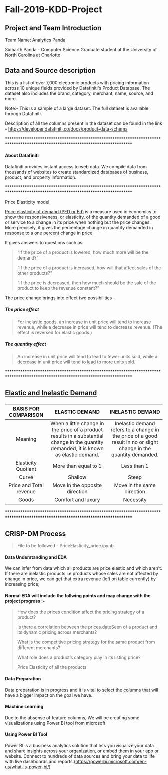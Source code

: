 # Fall-2019-KDD-Project

## Project and Team Introduction
Team Name: Analytics Panda
<p>Sidharth Panda - Computer Science Graduate student at the University of North Carolina at Charlotte

## Data and Source description

This is a list of over 7,000 electronic products with pricing information across 10 unique fields provided by Datafiniti's Product Database. The dataset also includes the brand, category, merchant, name, source, and more.

Note:- This is a sample of a large dataset. The full dataset is available through Datafiniti.

Description of all the columns present in the dataset can be found in the link - https://developer.datafiniti.co/docs/product-data-schema

<p> *********************************************************************************************************************************

  
#### About Datafiniti
Datafiniti provides instant access to web data. We compile data from thousands of websites to create standardized databases of business, product, and property information.

<p> *********************************************************************************************************************************

Price Elasticity model

[Price elasticity of demand (PED or Ed)](https://en.wikipedia.org/wiki/Price_elasticity_of_demand) is a measure used in economics to show the responsiveness, or elasticity, of the quantity demanded of a good or service to a change in its price when nothing but the price changes. More precisely, it gives the percentage change in quantity demanded in response to a one percent change in price.

It gives answers to questions such as:
> “If the price of a product is lowered, how much more will be the demand?”<p>
> “If the price of a product is increased, how will that affect sales of the other products?”<p>
> “If the price is decreased, then how much should be the sale of the product to keep the revenue constant?”
 
The price change brings into effect two possibilities -

##### The price effect<p>
> For inelastic goods, an increase in unit price will tend to increase revenue, while a decrease in price will tend to decrease revenue. (The effect is reversed for elastic goods.)<p>
  
##### The quantity effect<p>
> An increase in unit price will tend to lead to fewer units sold, while a decrease in unit price will tend to lead to more units sold.

<p> *********************************************************************************************************************************
 
## [Elastic and Inelastic Demand](https://keydifferences.com/difference-between-elastic-and-inelastic-demand.html)
###
BASIS FOR COMPARISON|ELASTIC DEMAND |INELASTIC DEMAND
:---:|:-:|:---:
Meaning|When a little change in the price of a product results in a substantial change in the quantity demanded, it is known as elastic demand.|Inelastic demand refers to a change in the price of a good result in no or slight change in the quantity demanded.
Elasticity Quotient|More than equal to 1|Less than 1
Curve|Shallow|Steep
Price and Total revenue|Move in the opposite direction|Move in the same direction
Goods|Comfort and luxury|Necessity

<p> *********************************************************************************************************************************

## CRISP-DM Process
> File to be followed - PriceElasticity_price.ipynb
#### Data Understanding and EDA
  <p>We can infer from data which all products are price elastic and which aren't. If there are inelastic products i.e products whose        sales are not affected by change in price, we can get that extra revenue (left on table currently) by increasing price;
  
#### Normal EDA will include  the follwing points and may change with the project progress :-
 >  <p>How does the prices condition affect the pricing strategy of a product?
 >  <p>Is there a correlation between the prices.dateSeen of a product and its dynamic pricing across merchants?
 >  <p>What is the competitive pricing strategy for the same product from different merchants?
 >  <p>What role does a product’s category play in its listing price?
 >  <p>Price Elasticity of all the products
   
#### Data Preparation
  Data preparation is in progress and it is vital to select the columns that will have a bigger impact on the goal we have.

#### Machine Learning
Due to the absense of feature columns, We will be creating some visualizations using Power BI tool from microsoft.

#### Using Power BI Tool
Power BI is a business analytics solution that lets you visualize your data and share insights across your organization, or embed them in your app or website. Connect to hundreds of data sources and bring your data to life with live dashboards and reports.(https://powerbi.microsoft.com/en-us/what-is-power-bi/)
